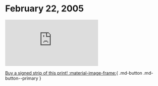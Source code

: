 # February 22, 2005

![](https://www.achewood.com/comic.php?date=02222005)

[Buy a signed strip of this print! :material-image-frame:](https://achewood-holiday-pop-up.myshopify.com/products/strip#02222005){ .md-button .md-button--primary }
